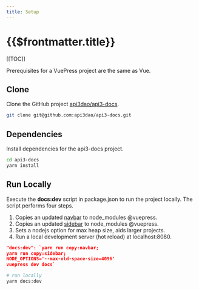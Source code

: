 ```yaml
---
title: Setup
---
```


# {{$frontmatter.title}}

<TocHeader />
[[TOC]]


Prerequisites for a VuePress project are the same as Vue.

## Clone

Clone the GitHub project [api3dao/api3-docs](https://github.com/api3dao/api3-docs).

```bash
git clone git@github.com:api3dao/api3-docs.git

```

## Dependencies

Install dependencies for the api3-docs project.

```bash
cd api3-docs
yarn install
```

## Run Locally

Execute the **docs:dev** script in package.json to run the project locally. The script performs four steps.

1. Copies an updated [navbar](./navbar) to node_modules @vuepress.
1. Copies an updated [sidebar](./sidebar) to node_modules @vuepress.
1. Sets a nodejs option for max heap size, aids larger projects.
1. Run a local development server (hot reload) at localhost:8080.

```json
"docs:dev": `yarn run copy:navbar; 
yarn run copy:sidebar; 
NODE_OPTIONS='--max-old-space-size=4096' 
vuepress dev docs`
```

```bash
# run locally
yarn docs:dev
```

